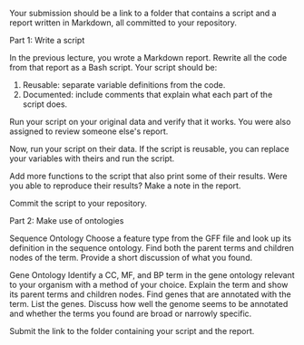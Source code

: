 
Your submission should be a link to a folder that contains a script and a report written in Markdown, all committed to your repository.

Part 1: Write a script

In the previous lecture, you wrote a Markdown report. Rewrite all the code from that report as a Bash script. Your script should be:

1. Reusable: separate variable definitions from the code.
2. Documented: include comments that explain what each part of the script does.

Run your script on your original data and verify that it works. You were also assigned to review someone else's report.

Now, run your script on their data. If the script is reusable, you can replace your variables with theirs and run the script. 

Add more functions to the script that also print some of their results. Were you able to reproduce their results? Make a note in the report.

Commit the script to your repository.

Part 2: Make use of ontologies

Sequence Ontology
Choose a feature type from the GFF file and look up its definition in the sequence ontology.
Find both the parent terms and children nodes of the term.
Provide a short discussion of what you found.

Gene Ontology
Identify a CC, MF, and BP term in the gene ontology relevant to your organism with a method of your choice.
Explain the term and show its parent terms and children nodes.
Find genes that are annotated with the term. List the genes.
Discuss how well the genome seems to be annotated and whether the terms you found are broad or narrowly specific.

Submit the link to the folder containing your script and the report.


